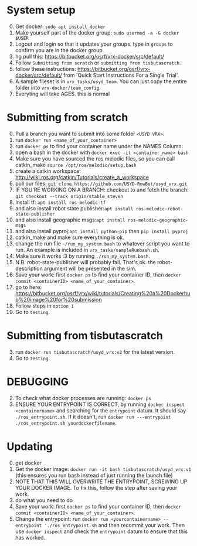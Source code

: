 # System setup
0. Get docker: `sudo apt install docker`
1. Make yourself part of the docker group: `sudo usermod -a -G docker $USER`
2. Logout and login so that it updates your groups. type in `groups` to confirm you are in the docker group.
3. hg pull this: https://bitbucket.org/osrf/vrx-docker/src/default/
4. Follow `Submitting from scratch` or `submitting from tisbutascratch`.
5. follow these instructions: https://bitbucket.org/osrf/vrx-docker/src/default/ from 'Quick Start Instructions For a Single Trial'.
6. A sample fileset is in `vrx_tasks/usyd_Team`. You can just copy the entire folder into `vrx-docker/team_config`.
7. Everyting will take AGES. this is normal

# Submitting from scratch
0. Pull a branch you want to submit into some folder `<USYD VRX>`.
3. run `docker run <name_of_your_container>`
4. run `docker ps` to find your container name under the NAMES Column:
5. open a bash in the docker with `docker exec -it <container_name> bash`
6. Make sure you have sourced the ros melodic files, so you can call catkin_make `source /opt/ros/melodic/setup.bash`
6. create a catkin workspace: http://wiki.ros.org/catkin/Tutorials/create_a_workspace 
7. pull our files: `git clone https://github.com/USYD-RowBot/usyd_vrx.git`
8. IF YOU'RE WORKING ON A BRANCH: checkout to and fetch the branch: `git checkout --track origin/stable_steven`
9. Install tf: `apt install ros-melodic-tf` 
10. and also install robot state publisher:`apt install ros-melodic-robot-state-publisher`
10. and also install geographic msgs:`apt install ros-melodic-geographic-msgs`
10. and also install pyproj:`apt install python-pip` then `pip install pyproj`
10. catkin_make and make sure everything is ok.
11. change the run file `~/run_my_system.bash` to whatever script you want to run. An example is included in `vrx_tasks/sampleRunbash.sh`.
12. Make sure it works :3 by running `./run_my_system.bash`.
12. N.B. robot-state-publisher will probably fail. That's ok. the robot-description argument will be presented in the sim.
12. Save your work: first `docker ps` to find your container ID, then `docker commit <containerID> <name_of_your_container>`.
3. go to here: https://bitbucket.org/osrf/vrx/wiki/tutorials/Creating%20a%20Dockerhub%20image%20for%20submission
4. Follow steps in `option 1`
5. Go to `testing`.

# Submitting from tisbutascratch
3. run `docker run tisbutascratch/usyd_vrx:v2` for the latest version.
5. Go to `Testing`.

# DEBUGGING
2. To check what docker processes are running: `docker ps`
2. ENSURE YOUR ENTRYPOINT IS CORRECT, by running `docker inspect <containername>` and searching for the `entrypoint` datum. It should say `./ros_entrypoint.sh`. If it doesn't, run `docker run ---entrypoint ./ros_entrypoint.sh yourdockerfilename`.


# Updating
0. get docker
1. Get the docker image: `docker run -it bash tisbutascratch/usyd_vrx:v1` (this ensures you run bash instead of just running the launch file)
2. NOTE THAT THIS WILL OVERWRITE THE ENTRYPOINT, SCREWING UP YOUR DOCKER IMAGE. To fix this, follow the step after saving your work.
2. do what you need to do
3. Save your work: first `docker ps` to find your container ID, then `docker commit <containerID> <name_of_your_container>`.
4. Change the entrypoint: run `docker run <yourcontainername> --entrypoint './ros_entrypoint.sh` and then recommit your work. Then use `docker inspect` and check the `entrypoint` datum to ensure that this has worked.

